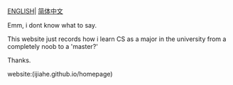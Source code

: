 [ENGLISH](README.md)| [简体中文](README.zh.md)

Emm, i dont know what to say.

This website just records how i learn CS as a major in the university from a completely noob to a 'master?'

Thanks.

website:(ijiahe.github.io/homepage)
